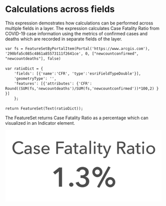 # Calculations across fields

This expression demostrates how calculations can be performed across multiple fields in a layer. The expression calculates Case Fatality Ratio from COVID-19 case information using the metrics of confirmed cases and deaths which are recorded in separate fields of the layer. 

```
var fs = FeatureSetByPortalItem(Portal('https://www.arcgis.com'), '290bfa5c085c4861a85573111f2641ce', 0, ["newcountconfirmed", "newcountdeaths"], false)
          
var ratioDict = { 
    'fields': [{'name':'CFR', 'type':'esriFieldTypeDouble'}], 
    'geometryType': '', 
    'features': [{'attributes': {'CFR': Round((SUM(fs,'newcountdeaths')/SUM(fs,'newcountconfirmed'))*100,2) } }] 
    }; 

return FeatureSet(Text(ratioDict)); 
```

The FeatureSet returns Case Fatality Ratio as a percentage which can visualized in an Indicator element. 

![Indicator](/dashboard_data/images/CalculationAcrossColumns.png)
